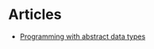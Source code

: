 # Articles

- [Programming with abstract data types](https://dl.acm.org/doi/pdf/10.1145/800233.807045)

